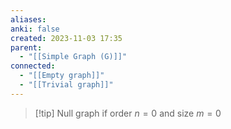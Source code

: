 ```yaml
---
aliases: 
anki: false
created: 2023-11-03 17:35
parent:
  - "[[Simple Graph (G)]]"
connected:
  - "[[Empty graph]]"
  - "[[Trivial graph]]"
---
```


> [!tip] Null graph
> if order $n = 0$ and size $m = 0$
